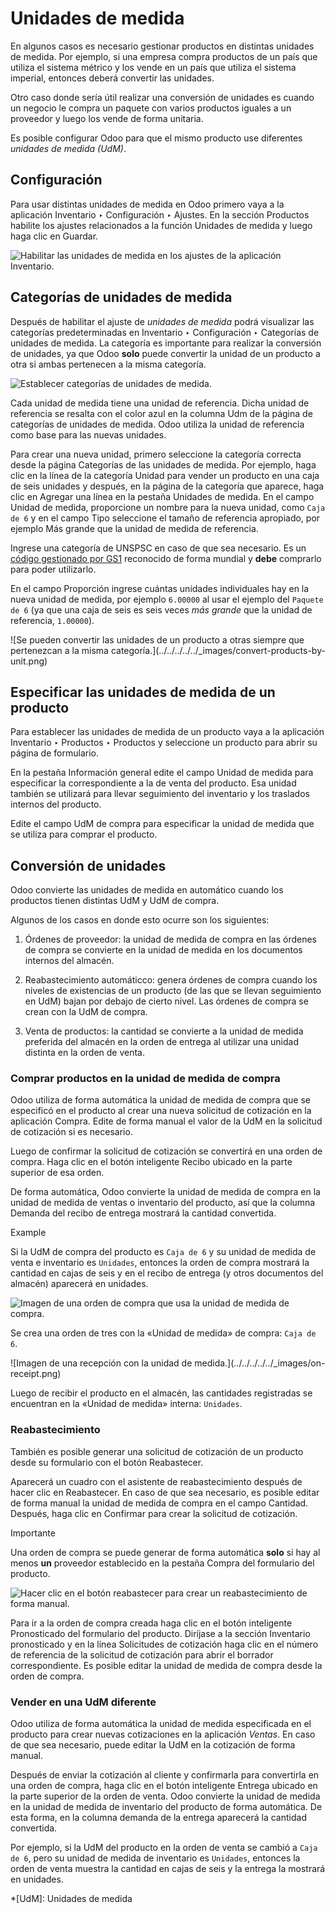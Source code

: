 # Unidades de medida

En algunos casos es necesario gestionar productos en distintas unidades de
medida. Por ejemplo, si una empresa compra productos de un país que utiliza el
sistema métrico y los vende en un país que utiliza el sistema imperial,
entonces deberá convertir las unidades.

Otro caso donde sería útil realizar una conversión de unidades es cuando un
negocio le compra un paquete con varios productos iguales a un proveedor y
luego los vende de forma unitaria.

Es posible configurar Odoo para que el mismo producto use diferentes _unidades
de medida (UdM)_.

## Configuración

Para usar distintas unidades de medida en Odoo primero vaya a la aplicación
Inventario ‣ Configuración ‣ Ajustes. En la sección Productos habilite los
ajustes relacionados a la función Unidades de medida y luego haga clic en
Guardar.

![Habilitar las unidades de medida en los ajustes de la aplicación
Inventario.](../../../../../_images/uom-enable-setting.png)

## Categorías de unidades de medida

Después de habilitar el ajuste de _unidades de medida_ podrá visualizar las
categorías predeterminadas en Inventario ‣ Configuración ‣ Categorías de
unidades de medida. La categoría es importante para realizar la conversión de
unidades, ya que Odoo **solo** puede convertir la unidad de un producto a otra
si ambas pertenecen a la misma categoría.

![Establecer categorías de unidades de
medida.](../../../../../_images/category.png)

Cada unidad de medida tiene una unidad de referencia. Dicha unidad de
referencia se resalta con el color azul en la columna Udm de la página de
categorías de unidades de medida. Odoo utiliza la unidad de referencia como
base para las nuevas unidades.

Para crear una nueva unidad, primero seleccione la categoría correcta desde la
página Categorías de las unidades de medida. Por ejemplo, haga clic en la
línea de la categoría Unidad para vender un producto en una caja de seis
unidades y después, en la página de la categoría que aparece, haga clic en
Agregar una línea en la pestaña Unidades de medida. En el campo Unidad de
medida, proporcione un nombre para la nueva unidad, como `Caja de 6` y en el
campo Tipo seleccione el tamaño de referencia apropiado, por ejemplo Más
grande que la unidad de medida de referencia.

Ingrese una categoría de UNSPSC en caso de que sea necesario. Es un [código
gestionado por GS1](https://www.unspsc.org/) reconocido de forma mundial y
**debe** comprarlo para poder utilizarlo.

En el campo Proporción ingrese cuántas unidades individuales hay en la nueva
unidad de medida, por ejemplo `6.00000` al usar el ejemplo del `Paquete de 6`
(ya que una caja de seis es seis veces _más grande_ que la unidad de
referencia, `1.00000`).

![Se pueden convertir las unidades de un producto a otras siempre que
pertenezcan a la misma categoría.](../../../../../_images/convert-products-by-
unit.png)

## Especificar las unidades de medida de un producto

Para establecer las unidades de medida de un producto vaya a la aplicación
Inventario ‣ Productos ‣ Productos y seleccione un producto para abrir su
página de formulario.

En la pestaña Información general edite el campo Unidad de medida para
especificar la correspondiente a la de venta del producto. Esa unidad también
se utilizará para llevar seguimiento del inventario y los traslados internos
del producto.

Edite el campo UdM de compra para especificar la unidad de medida que se
utiliza para comprar el producto.

## Conversión de unidades

Odoo convierte las unidades de medida en automático cuando los productos
tienen distintas UdM y UdM de compra.

Algunos de los casos en donde esto ocurre son los siguientes:

  1. Órdenes de proveedor: la unidad de medida de compra en las órdenes de compra se convierte en la unidad de medida en los documentos internos del almacén.

  2. Reabastecimiento automáticco: genera órdenes de compra cuando los niveles de existencias de un producto (de las que se llevan seguimiento en UdM) bajan por debajo de cierto nivel. Las órdenes de compra se crean con la UdM de compra.

  3. Venta de productos: la cantidad se convierte a la unidad de medida preferida del almacén en la orden de entrega al utilizar una unidad distinta en la orden de venta.

### Comprar productos en la unidad de medida de compra

Odoo utiliza de forma automática la unidad de medida de compra que se
especificó en el producto al crear una nueva solicitud de cotización en la
aplicación Compra. Edite de forma manual el valor de la UdM en la solicitud de
cotización si es necesario.

Luego de confirmar la solicitud de cotización se convertirá en una orden de
compra. Haga clic en el botón inteligente Recibo ubicado en la parte superior
de esa orden.

De forma automática, Odoo convierte la unidad de medida de compra en la unidad
de medida de ventas o inventario del producto, así que la columna Demanda del
recibo de entrega mostrará la cantidad convertida.

Example

Si la UdM de compra del producto es `Caja de 6` y su unidad de medida de venta
e inventario es `Unidades`, entonces la orden de compra mostrará la cantidad
en cajas de seis y en el recibo de entrega (y otros documentos del almacén)
aparecerá en unidades.

![Imagen de una orden de compra que usa la unidad de medida de
compra.](../../../../../_images/on-po.png)

Se crea una orden de tres con la «Unidad de medida» de compra: `Caja de 6`.

![Imagen de una recepción con la unidad de medida.](../../../../../_images/on-
receipt.png)

Luego de recibir el producto en el almacén, las cantidades registradas se
encuentran en la «Unidad de medida» interna: `Unidades`.

### Reabastecimiento

También es posible generar una solicitud de cotización de un producto desde su
formulario con el botón Reabastecer.

Aparecerá un cuadro con el asistente de reabastecimiento después de hacer clic
en Reabastecer. En caso de que sea necesario, es posible editar de forma
manual la unidad de medida de compra en el campo Cantidad. Después, haga clic
en Confirmar para crear la solicitud de cotización.

Importante

Una orden de compra se puede generar de forma automática **solo** si hay al
menos **un** proveedor establecido en la pestaña Compra del formulario del
producto.

![Hacer clic en el botón reabastecer para crear un reabastecimiento de forma
manual.](../../../../../_images/replenish.png)

Para ir a la orden de compra creada haga clic en el botón inteligente
Pronosticado del formulario del producto. Diríjase a la sección Inventario
pronosticado y en la línea Solicitudes de cotización haga clic en el número de
referencia de la solicitud de cotización para abrir el borrador
correspondiente. Es posible editar la unidad de medida de compra desde la
orden de compra.

### Vender en una UdM diferente

Odoo utiliza de forma automática la unidad de medida especificada en el
producto para crear nuevas cotizaciones en la aplicación _Ventas_. En caso de
que sea necesario, puede editar la UdM en la cotización de forma manual.

Después de enviar la cotización al cliente y confirmarla para convertirla en
una orden de compra, haga clic en el botón inteligente Entrega ubicado en la
parte superior de la orden de venta. Odoo convierte la unidad de medida en la
unidad de medida de inventario del producto de forma automática. De esta
forma, en la columna demanda de la entrega aparecerá la cantidad convertida.

Por ejemplo, si la UdM del producto en la orden de venta se cambió a `Caja de
6`, pero su unidad de medida de inventario es `Unidades`, entonces la orden de
venta muestra la cantidad en cajas de seis y la entrega la mostrará en
unidades.

  *[UdM]: Unidades de medida

